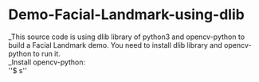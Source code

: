 # Demo-Facial-Landmark-using-dlib

_This source code is using dlib library of python3 and opencv-python to build a Facial Landmark demo. You need to install dlib library and opencv-python to run it.  
_Install opencv-python:  
''$ s''
